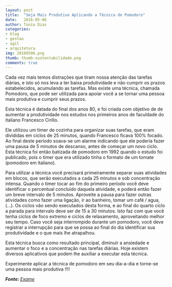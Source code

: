```yaml
---
layout: post
title:  "Seja Mais Produtivo Aplicando a Técnica de Pomodoro"
date:   2016-05-06
author: Tonia Dias
categories: 
- blog
- gestao
- agil
- arquitetura
img: 20160506.png
thumb: thumb-sustentabilidade.png
comments: true
---
```


Cada vez mais temos distrações que tiram nossa atenção das tarefas diárias, e isto só nos leva a ter baixa produtividade e não cumprir os prazos estabelecidos, acumulando as tarefas. Mas existe uma técnica, chamada Pomodoro, que pode ser utilizada para  apoiar você a se tornar uma pessoa mais produtiva e cumprir seus prazos. <!--more-->

Esta técnica é datada do final dos anos 80, e foi criada com objetivo de de aumentar a produtividade nos estudos nos primeiros anos de faculdade do italiano Francesco Cirillo.

Ele utilizou um timer de cozinha para organizar suas tarefas, que eram divididas em ciclos de 25 minutos, quando Francesco ficava 100% focado. Ao final deste período soava-se um alarme indicando que ele poderia fazer uma pausa de 5 minutos de descanso, antes de começar um novo ciclo. Esta técnica foi então batizada de pomodoro em 1992 quando o estudo foi publicado, pois o timer que era utilizado tinha o formato de um tomate (pomodoro em italiano). 

Para utilizar a técnica você precisará primeiramente separar suas atividades em blocos, que serão executados a cada 25 minutos e sob concentração intensa. Quando o timer tocar ao fim do primeiro período você deve identificar o percentual concluido daquela atividade, e poderá então fazer um breve intervalo de 5 minutos. Aproveite a pausa para fazer outras atividades como fazer uma ligação, ir ao banheiro, tomar um café / agua, (...). Os ciclos vão sendo executados desta forma, e ao final do quarto ciclo a parada para intervalo deve ser de 15 a 30 minutos. Isto faz com que você tenha ciclos de foco extremo e ciclos de relaxamento, aproveitando melhor seu tempo. Caso você seja interrompido durante um pomodoro, você deve registrar a interrupção para que se possa ao final do dia identificar sua produtividade e o que mais lhe atrapalhou.

Esta técnica busca como resultado principal, diminuir a ansiedade e aumentar o foco e a concentração nas tarefas diárias. Hoje existem diversos aplicativos que podem lhe auxiliar a executar esta técnica. 

Experimente aplicar a técnica de pomodoro em seu dia-a-dia e torne-se uma pessoa mais produtiva !!!!

<i><b>Fonte: </b><a href="http://exame.abril.com.br/carreira/noticias/uma-tecnica">Exame</a></i>